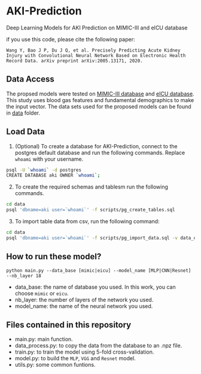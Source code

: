 # AKI-Prediction

Deep Learning Models for AKI Prediction on MIMIC-III and eICU database

if you use this code, please cite the following paper:

```
Wang Y, Bao J P, Du J Q, et al. Precisely Predicting Acute Kidney Injury with Convolutional Neural Network Based on Electronic Health Record Data. arXiv preprint arXiv:2005.13171, 2020.
```

## Data Access

The propsed models were tested on [MIMIC-III database](https://mimic.physionet.org/) and [eICU database](https://eicu-crd.mit.edu/). This study uses blood gas features and fundamental demographics to make the input vector. The data sets used for the proposed models can be found in [data](https://github.com/Sophiaaaaaa/AKI-Prediction/tree/master/data) folder.

## Load Data

1. (Optional) To create a database for AKI-Prediction, connect to the postgres default database and run the following commands. Replace `whoami` with your username.

```bash
psql -U `whoami` -d postgres
CREATE DATABASE aki OWNER `whoami`;
```

2. To create the required schemas and tablesm run the following commands.

```bash
cd data
psql 'dbname=aki user=`whoami`' -f scripts/pg_create_tables.sql
```

3. To import table data from csv, run the following command:

```bash
cd data
psql 'dbname=aki user=`whoami`' -f scripts/pg_import_data.sql -v data_dir=data_set
```

## How to run these model?

```
python main.py --data_base [mimic|eicu] --model_name [MLP|CNN|Resnet] --nb_layer 18
```

- data_base: the name of database you used. In this work, you can choose `mimic` or `eicu`.
- nb_layer: the number of layers of the network you used.
- model_name: the name of the neural network you used.

## Files contained in this repository

- main.py: main function.
- data_process.py: to copy the data from the database to an .npz file.
- train.py: to train the model using 5-fold cross-validation.
- model.py: to build the `MLP`, `VGG` and `Resnet` model.
- utils.py: some common funtions.
